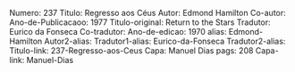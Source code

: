 Numero: 237
Titulo: Regresso aos Céus
Autor: Edmond Hamilton
Co-autor: 
Ano-de-Publicacaoo: 1977
Titulo-original: Return to the Stars
Tradutor: Eurico da Fonseca
Co-tradutor: 
Ano-de-edicao: 1970
alias: Edmond-Hamilton
Autor2-alias: 
Tradutor1-alias: Eurico-da-Fonseca
Tradutor2-alias: 
Titulo-link: 237-Regresso-aos-Ceus
Capa: Manuel Dias
pags: 208
Capa-link: Manuel-Dias